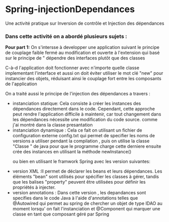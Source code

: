 # Spring-injectionDependances
Une activité pratique  sur  Inversion de contrôle et Injection des dépendances

<h3>Dans cette activité  on a abordé  plusieurs sujets :     </h3>
<p><b>Pour part 1:</b> On s'intersse  à developper une application  suivant le principe de couplage faible fermé au modification et ouverte à l'extension    qui basé sur le principe  de " dépendre des interfaces  plutôt que  des classes </p>
<p> C-à-d  l'application  doit fonctionner avec  n'importe quelle classe  implementant  l'interface et aussi on doit éviter utiliser le mot  clé  "new"  pour instancier des objets, réduisant ainsi le couplage fort entre les composants de l'application </p>

<p> On a traité  aussi le principe de l'injection des dépendances  a travers :  </p>

<ul>
<li>instanciation  statique: Cela consiste à créer les instances des dépendances directement dans le code. Cependant, cette approche peut rendre l'application difficile à maintenir, car tout changement dans les dépendances nécessite une modification du code source. comme j'ai montré dans la classe presantation  </li>
<li>instanciation dynamique : Cela ce fait on utilisant un fichier de configuration externe config.txt  qui permet de specifier les noms de versions a utiliser pendant la compilation , puis on utilise la classe "Classe " de java  pour que le programme charge cette derniere ensuite  crée des instances en utilisant la méthode newInstance()   </li>
<p>ou bien en utilisant le framwork  Spring  avec les version suivantes:</p>
<li>version XML :Il permet de déclarer les beans et leurs dépendances. Les éléments "bean" sont utilisés pour spécifier les classes à gérer, tandis que les balises "property" peuvent être utilisées pour définir les propriétés à injecter.</li>
<li>version annotations  : Dans cette version , les depandances sont specifies  dans le code Java à l'aide d'annotations telles que @Autowired qui permet au spring de chercher un objet de type IDAO  au moment lorsqu' on fait l'instanciation et @Component  qui marquer une classe en tant que composant géré par Spring </li>


</ul>